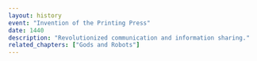 ```yaml
---
layout: history
event: "Invention of the Printing Press"
date: 1440
description: "Revolutionized communication and information sharing."
related_chapters: ["Gods and Robots"]
---
```


